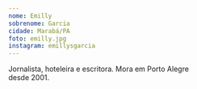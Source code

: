 ```yaml
---
nome: Emilly
sobrenome: Garcia
cidade: Marabá/PA
foto: emilly.jpg
instagram: emillysgarcia
---
```

Jornalista, hoteleira e escritora. Mora em Porto Alegre<br/>desde 2001.
